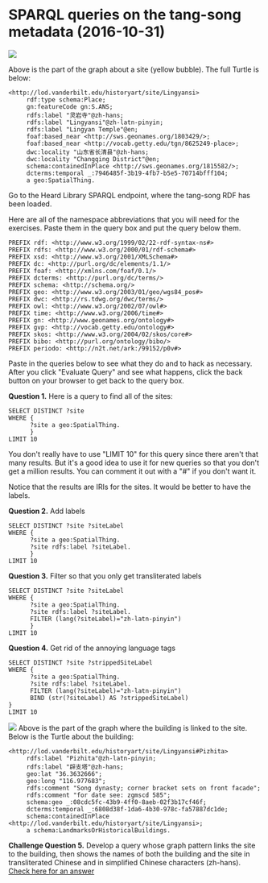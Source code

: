 # SPARQL queries on the tang-song metadata (2016-10-31)

![](https://raw.githubusercontent.com/HeardLibrary/semantic-web/master/2016-fall/tang-song/images/spatial-thing.png)

Above is the part of the graph about a site (yellow bubble).  The full Turtle is below:

```
<http://lod.vanderbilt.edu/historyart/site/Lingyansi>
     rdf:type schema:Place;
     gn:featureCode gn:S.ANS;
     rdfs:label "灵岩寺"@zh-hans;
     rdfs:label "Lingyansi"@zh-latn-pinyin;
     rdfs:label "Lingyan Temple"@en;
     foaf:based_near <http://sws.geonames.org/1803429/>;
     foaf:based_near <http://vocab.getty.edu/tgn/8625249-place>;
     dwc:locality "山东省长清县"@zh-hans;
     dwc:locality "Changqing District"@en;
     schema:containedInPlace <http://sws.geonames.org/1815582/>;
     dcterms:temporal _:7946485f-3b19-4fb7-b5e5-70714bfff104;
     a geo:SpatialThing.
```
Go to the Heard Library SPARQL endpoint, where the tang-song RDF has been loaded.  

Here are all of the namespace abbreviations that you will need for the exercises.  Paste them in the query box and put the query below them.
```
PREFIX rdf: <http://www.w3.org/1999/02/22-rdf-syntax-ns#>
PREFIX rdfs: <http://www.w3.org/2000/01/rdf-schema#>
PREFIX xsd: <http://www.w3.org/2001/XMLSchema#>
PREFIX dc: <http://purl.org/dc/elements/1.1/>
PREFIX foaf: <http://xmlns.com/foaf/0.1/>
PREFIX dcterms: <http://purl.org/dc/terms/>
PREFIX schema: <http://schema.org/>
PREFIX geo: <http://www.w3.org/2003/01/geo/wgs84_pos#>
PREFIX dwc: <http://rs.tdwg.org/dwc/terms/>
PREFIX owl: <http://www.w3.org/2002/07/owl#>
PREFIX time: <http://www.w3.org/2006/time#>
PREFIX gn: <http://www.geonames.org/ontology#>
PREFIX gvp: <http://vocab.getty.edu/ontology#>
PREFIX skos: <http://www.w3.org/2004/02/skos/core#>
PREFIX bibo: <http://purl.org/ontology/bibo/>
PREFIX periodo: <http://n2t.net/ark:/99152/p0v#>
```
Paste in the queries below to see what they do and to hack as necessary.  After you click "Evaluate Query" and see what happens, click the back button on your browser to get back to the query box.

**Question 1.** Here is a query to find all of the sites:
```
SELECT DISTINCT ?site
WHERE {
      ?site a geo:SpatialThing.
      }
LIMIT 10
```
You don't really have to use "LIMIT 10" for this query since there aren't that many results.  But it's a good idea to use it for new queries so that you don't get a million results.  You can comment it out with a "#" if you don't want it.

Notice that the results are IRIs for the sites.  It would be better to have the labels.

**Question 2.** Add labels
```
SELECT DISTINCT ?site ?siteLabel
WHERE {
      ?site a geo:SpatialThing.
      ?site rdfs:label ?siteLabel.
      }
LIMIT 10
```

**Question 3.** Filter so that you only get transliterated labels
```
SELECT DISTINCT ?site ?siteLabel
WHERE {
      ?site a geo:SpatialThing.
      ?site rdfs:label ?siteLabel.
      FILTER (lang(?siteLabel)="zh-latn-pinyin")
      }
LIMIT 10
```

**Question 4.** Get rid of the annoying language tags
```
SELECT DISTINCT ?site ?strippedSiteLabel
WHERE {
      ?site a geo:SpatialThing.
      ?site rdfs:label ?siteLabel.
      FILTER (lang(?siteLabel)="zh-latn-pinyin")
      BIND (str(?siteLabel) AS ?strippedSiteLabel)
}
LIMIT 10
```

![](https://raw.githubusercontent.com/HeardLibrary/semantic-web/master/2016-fall/tang-song/images/building-site-link.png)
Above is the part of the graph where the building is linked to the site.  Below is the Turtle about the building:
```
<http://lod.vanderbilt.edu/historyart/site/Lingyansi#Pizhita>
     rdfs:label "Pizhita"@zh-latn-pinyin;
     rdfs:label "辟支塔"@zh-hans;
     geo:lat "36.3632666";
     geo:long "116.977683";
     rdfs:comment "Song dynasty; corner bracket sets on front facade";
     rdfs:comment "for date see: zgmscd 585";
     schema:geo _:08cdc5fc-43b9-4ff0-8aeb-02f3b17cf46f;
     dcterms:temporal _:6808d38f-1da6-4b30-978c-fa57887dc1de;
     schema:containedInPlace <http://lod.vanderbilt.edu/historyart/site/Lingyansi>;
     a schema:LandmarksOrHistoricalBuildings.
```

**Challenge Question 5.** Develop a query whose graph pattern links the site to the building, then shows the names of both the building and the site in transliterated Chinese and in simplified Chinese characters (zh-hans).  [Check here for an answer](sparql-answers.md)
